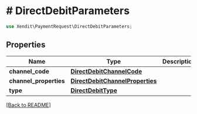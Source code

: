 # # DirectDebitParameters


```php
use Xendit\PaymentRequest\DirectDebitParameters;
```

## Properties

Name | Type | Description | Examples | Notes
------------ | ------------- | ------------- | ------------- | ------------- 
**channel_code** | [**DirectDebitChannelCode**](DirectDebitChannelCode.md) |  | null | 
**channel_properties** | [**DirectDebitChannelProperties**](DirectDebitChannelProperties.md) |  | null | 
**type** | [**DirectDebitType**](DirectDebitType.md) |  | null |  [optional]

[[Back to README]](../../README.md)
